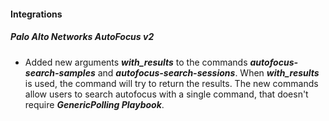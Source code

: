 
#### Integrations
##### Palo Alto Networks AutoFocus v2
- Added new arguments ***with_results*** to the commands ***autofocus-search-samples*** and ***autofocus-search-sessions***. When ***with_results*** is used, the command will try to return the results.
  The new commands allow users to search autofocus with a single command, that doesn't require ***GenericPolling Playbook***. 
